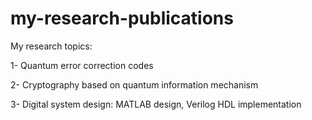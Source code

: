 # my-research-publications
My research topics:

1- Quantum error correction codes

2- Cryptography based on quantum information mechanism

3- Digital system design: MATLAB design, Verilog HDL implementation
